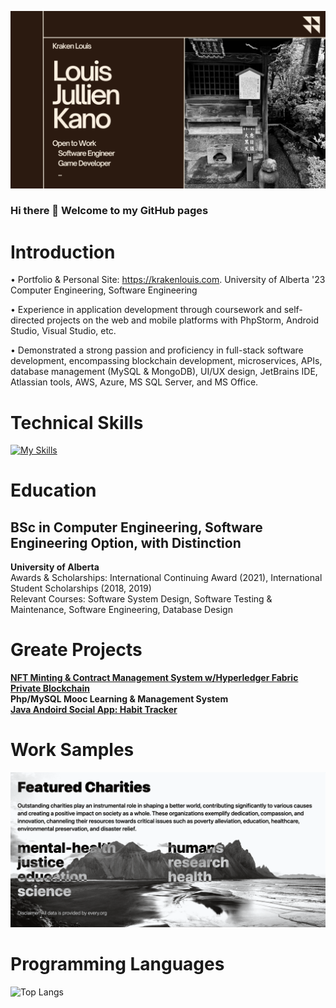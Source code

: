 ![alt text](https://github.com/jul-louis/jul-louis/blob/main/Kraken%20Louis.png?raw=true)

### Hi there 👋 Welcome to my GitHub pages

<!--
**jul-louis/jul-louis** is a ✨ _special_ ✨ repository because its `README.md` (this file) appears on your GitHub profile.

Here are some ideas to get you started:

- 🔭 I’m currently working on ...
- 🌱 I’m currently learning ...
- 👯 I’m looking to collaborate on ...
- 🤔 I’m looking for help with ...
- 💬 Ask me about ...
- 📫 How to reach me: ...
- 😄 Pronouns: ...
- ⚡ Fun fact: ...
-->
# Introduction

• Portfolio & Personal Site: https://krakenlouis.com. University of Alberta '23 Computer Engineering, Software Engineering

• Experience in application development through coursework and self-directed projects on the web and mobile platforms with PhpStorm, Android Studio, Visual Studio, etc.

• Demonstrated a strong passion and proficiency in full-stack software development, encompassing blockchain development, microservices, APIs, database management (MySQL & MongoDB), UI/UX design, JetBrains IDE, Atlassian tools, AWS, Azure, MS SQL Server, and MS Office.

# Technical Skills
[![My Skills](https://skillicons.dev/icons?i=js,ts,java,go,rust,c,cpp,php,aws,azure,heroku,bootstrap,github,vite,react,wasm,html,css&perline=6)](https://skillicons.dev)

# Education
## BSc in Computer Engineering, Software Engineering Option, with Distinction
**University of Alberta**\
Awards & Scholarships: International Continuing Award (2021), International Student Scholarships (2018, 2019)\
Relevant Courses: Software System Design, Software Testing & Maintenance, Software Engineering, Database Design 

# Greate Projects
<a href="https://github.com/jul-louis/Capstone-NFTMintingContractManagementSystem" target="_blank"><b>NFT Minting & Contract Management System w/Hyperledger Fabric Private Blockchain</b></a>\
**Php/MySQL Mooc Learning & Management System**\
<a href="https://github.com/CMPUT301F21T45/GoAlog/wiki" target="_blank"><b>Java Andoird Social App: Habit Tracker</b></a>

# Work Samples
![alt=text](https://github.com/jul-louis/Charity/blob/main/Screen%20Shot%202023-08-04%20at%2010.24.51%20PM.png?raw=true)
# Programming Languages
![Top Langs](https://github-readme-stats.vercel.app/api/top-langs/?username=jul-louis&layout=compact)
